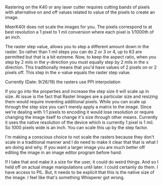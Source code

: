 Rastering on the K40 or any laser cutter requires cutting bands of pixels with alternative on and off values related to value of the pixels to create an image.

MeerK40t does not scale the images for you. The pixels correspond to at best resolution a 1 pixel to 1 mil conversion where each pixel is 1/1000th of an inch.

The raster step value, allows you to step a different amount down in the raster. So rather than 1 mil steps you can do 2 or 3 or 4, up to 63 are permitted but that is a bit extreme. Now, to keep the aspect ratio, when you step by 2 mils in the y-direction you must equally step by 2 mils in the x direction. This traditionally means that you'd have values of 2 pixels on or 2 pixels off. This step in the x-value equals the raster step value. 

Currently (Date: 9/26/19) the rasters use PPI interpolation 

If you go into the properties and increase the step size it will scale up in size. At issue is the fact that Raster Images are a particular size and resizing them would require inventing additional pixels. While you can scale up through the step size you can't merely apply a matrix to the image. Since we're dealing with 1:1 pixels to encoding it would lose resolution or require changing the image itself to change it's size through other means. Currently it uses the native resolution of the device which is currently 1 pixel is 1 mil. So 1000 pixels wide is an inch. You can scale this up by the step factor.

I'm making a conscious choice to not scale the rasters because they don't scale in a traditional manner and I do need to make it clear that that is what I am doing and why. If you want a larger image you are much better off editing the image in an image editor program before hand.

If I take that and make it a size for the user, it could do weird things. And so I held off on actual image manipulations until later. I could certainly do them. I have access to PIL. But, it needs to be explicit that this is the native size of the image. I feel like that's something Whisperer got wrong.